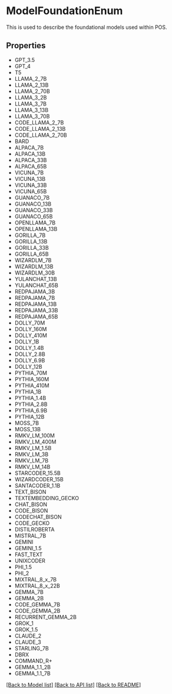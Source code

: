 # ModelFoundationEnum

This is used to describe the foundational models used within POS.

## Properties
- GPT_3.5
- GPT_4
- T5
- LLAMA_2_7B
- LLAMA_2_13B
- LLAMA_2_70B
- LLAMA_3_2B
- LLAMA_3_7B
- LLAMA_3_13B
- LLAMA_3_70B
- CODE_LLAMA_2_7B
- CODE_LLAMA_2_13B
- CODE_LLAMA_2_70B
- BARD
- ALPACA_7B
- ALPACA_13B
- ALPACA_33B
- ALPACA_65B
- VICUNA_7B
- VICUNA_13B
- VICUNA_33B
- VICUNA_65B
- GUANACO_7B
- GUANACO_13B
- GUANACO_33B
- GUANACO_65B
- OPENLLAMA_7B
- OPENLLAMA_13B
- GORILLA_7B
- GORILLA_13B
- GORILLA_33B
- GORILLA_65B
- WIZARDLM_7B
- WIZARDLM_13B
- WIZARDLM_30B
- YULANCHAT_13B
- YULANCHAT_65B
- REDPAJAMA_3B
- REDPAJAMA_7B
- REDPAJAMA_13B
- REDPAJAMA_33B
- REDPAJAMA_65B
- DOLLY_70M
- DOLLY_160M
- DOLLY_410M
- DOLLY_1B
- DOLLY_1.4B
- DOLLY_2.8B
- DOLLY_6.9B
- DOLLY_12B
- PYTHIA_70M
- PYTHIA_160M
- PYTHIA_410M
- PYTHIA_1B
- PYTHIA_1.4B
- PYTHIA_2.8B
- PYTHIA_6.9B
- PYTHIA_12B
- MOSS_7B
- MOSS_13B
- RMKV_LM_100M
- RMKV_LM_400M
- RMKV_LM_1.5B
- RMKV_LM_3B
- RMKV_LM_7B
- RMKV_LM_14B
- STARCODER_15.5B
- WIZARDCODER_15B
- SANTACODER_1.1B
- TEXT_BISON
- TEXTEMBEDDING_GECKO
- CHAT_BISON
- CODE_BISON
- CODECHAT_BISON
- CODE_GECKO
- DISTILROBERTA
- MISTRAL_7B
- GEMINI
- GEMINI_1.5
- FAST_TEXT
- UNIXCODER
- PHI_1.5
- PHI_2
- MIXTRAL_8_x_7B
- MIXTRAL_8_x_22B
- GEMMA_7B
- GEMMA_2B
- CODE_GEMMA_7B
- CODE_GEMMA_2B
- RECURRENT_GEMMA_2B
- GROK_1
- GROK_1.5
- CLAUDE_2
- CLAUDE_3
- STARLING_7B
- DBRX
- COMMAND_R+
- GEMMA_1.1_2B
- GEMMA_1.1_7B

[[Back to Model list]](../README.md#documentation-for-models) [[Back to API list]](../README.md#documentation-for-api-endpoints) [[Back to README]](../README.md)


